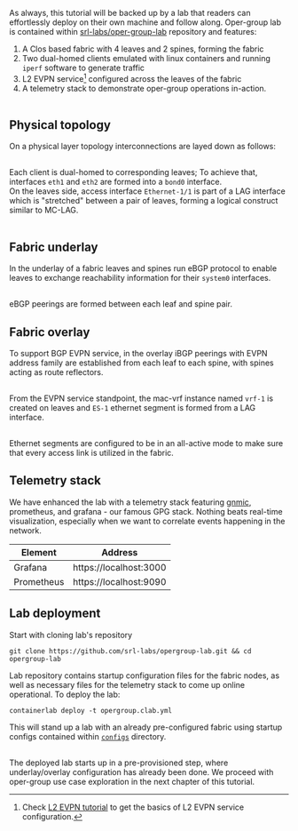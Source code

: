 <script type="text/javascript" src="https://cdn.jsdelivr.net/gh/hellt/drawio-js@main/embed2.js" async></script>

As always, this tutorial will be backed up by a lab that readers can effortlessly deploy on their own machine and follow along. Oper-group lab is contained within [srl-labs/oper-group-lab](https://github.com/srl-labs/opergroup-lab) repository and features:

1. A Clos based fabric with 4 leaves and 2 spines, forming the fabric
2. Two dual-homed clients emulated with linux containers and running `iperf` software to generate traffic
3. L2 EVPN service[^1] configured across the leaves of the fabric
4. A telemetry stack to demonstrate oper-group operations in-action.

<div class="mxgraph" style="max-width:100%;border:1px solid transparent;margin:0 auto; display:block;" data-mxgraph="{&quot;page&quot;:0,&quot;zoom&quot;:3,&quot;highlight&quot;:&quot;#0000ff&quot;,&quot;nav&quot;:true,&quot;check-visible-state&quot;:true,&quot;resize&quot;:true,&quot;url&quot;:&quot;https://raw.githubusercontent.com/srl-labs/learn-srlinux/diagrams/opergroup.drawio&quot;}"></div>

## Physical topology
On a physical layer topology interconnections are layed down as follows:
<div class="mxgraph" style="max-width:100%;border:1px solid transparent;margin:0 auto; display:block;" data-mxgraph="{&quot;page&quot;:5,&quot;zoom&quot;:3,&quot;highlight&quot;:&quot;#0000ff&quot;,&quot;nav&quot;:true,&quot;check-visible-state&quot;:true,&quot;resize&quot;:true,&quot;url&quot;:&quot;https://raw.githubusercontent.com/srl-labs/learn-srlinux/diagrams/opergroup.drawio&quot;}"></div>

Each client is dual-homed to corresponding leaves; To achieve that, interfaces `eth1` and `eth2` are formed into a `bond0` interface.  
On the leaves side, access interface `Ethernet-1/1` is part of a LAG interface which is "stretched" between a pair of leaves, forming a logical construct similar to MC-LAG.

<div class="mxgraph" style="max-width:100%;border:1px solid transparent;margin:0 auto; display:block;" data-mxgraph="{&quot;page&quot;:6,&quot;zoom&quot;:3,&quot;highlight&quot;:&quot;#0000ff&quot;,&quot;nav&quot;:true,&quot;check-visible-state&quot;:true,&quot;resize&quot;:true,&quot;url&quot;:&quot;https://raw.githubusercontent.com/srl-labs/learn-srlinux/diagrams/opergroup.drawio&quot;}"></div>

## Fabric underlay
In the underlay of a fabric leaves and spines run eBGP protocol to enable leaves to exchange reachability information for their `system0` interfaces.

<div class="mxgraph" style="max-width:100%;border:1px solid transparent;margin:0 auto; display:block;" data-mxgraph="{&quot;page&quot;:7,&quot;zoom&quot;:3,&quot;highlight&quot;:&quot;#0000ff&quot;,&quot;nav&quot;:true,&quot;check-visible-state&quot;:true,&quot;resize&quot;:true,&quot;url&quot;:&quot;https://raw.githubusercontent.com/srl-labs/learn-srlinux/diagrams/opergroup.drawio&quot;}"></div>

eBGP peerings are formed between each leaf and spine pair.

## Fabric overlay
To support BGP EVPN service, in the overlay iBGP peerings with EVPN address family are established from each leaf to each spine, with spines acting as route reflectors.

<div class="mxgraph" style="max-width:100%;border:1px solid transparent;margin:0 auto; display:block;" data-mxgraph="{&quot;page&quot;:8,&quot;zoom&quot;:3,&quot;highlight&quot;:&quot;#0000ff&quot;,&quot;nav&quot;:true,&quot;check-visible-state&quot;:true,&quot;resize&quot;:true,&quot;url&quot;:&quot;https://raw.githubusercontent.com/srl-labs/learn-srlinux/diagrams/opergroup.drawio&quot;}"></div>

From the EVPN service standpoint, the mac-vrf instance named `vrf-1` is created on leaves and `ES-1` ethernet segment is formed from a LAG interface.

<div class="mxgraph" style="max-width:100%;border:1px solid transparent;margin:0 auto; display:block;" data-mxgraph="{&quot;page&quot;:9,&quot;zoom&quot;:3,&quot;highlight&quot;:&quot;#0000ff&quot;,&quot;nav&quot;:true,&quot;check-visible-state&quot;:true,&quot;resize&quot;:true,&quot;url&quot;:&quot;https://raw.githubusercontent.com/srl-labs/learn-srlinux/diagrams/opergroup.drawio&quot;}"></div>

Ethernet segments are configured to be in an all-active mode to make sure that every access link is utilized in the fabric.

## Telemetry stack
We have enhanced the lab with a telemetry stack featuring [gnmic](https://gnmic.kmrd.dev), prometheus, and grafana - our famous GPG stack. Nothing beats real-time visualization, especially when we want to correlate events happening in the network.

| Element    | Address                |
| ---------- | ---------------------- |
| Grafana    | https://localhost:3000 |
| Prometheus | https://localhost:9090 |


## Lab deployment
Start with cloning lab's repository

```
git clone https://github.com/srl-labs/opergroup-lab.git && cd opergroup-lab
```

Lab repository contains startup configuration files for the fabric nodes, as well as necessary files for the telemetry stack to come up online operational. To deploy the lab:

```
containerlab deploy -t opergroup.clab.yml
```

This will stand up a lab with an already pre-configured fabric using startup configs contained within [`configs`](https://github.com/srl-labs/opergroup-lab/tree/main/configs) directory.

<div class="mxgraph" style="max-width:100%;border:1px solid transparent;margin:0 auto; display:block;" data-mxgraph="{&quot;page&quot;:10,&quot;zoom&quot;:3,&quot;highlight&quot;:&quot;#0000ff&quot;,&quot;nav&quot;:true,&quot;check-visible-state&quot;:true,&quot;resize&quot;:true,&quot;url&quot;:&quot;https://raw.githubusercontent.com/srl-labs/learn-srlinux/diagrams/opergroup.drawio&quot;}"></div>

The deployed lab starts up in a pre-provisioned step, where underlay/overlay configuration has already been done. We proceed with oper-group use case exploration in the next chapter of this tutorial.

[^1]: Check [L2 EVPN tutorial](../../../l2evpn/intro.md) to get the basics of L2 EVPN service configuration.